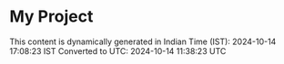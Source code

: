 # My Project

This content is dynamically generated in Indian Time (IST): 2024-10-14 17:08:23 IST
Converted to UTC: 2024-10-14 11:38:23 UTC
